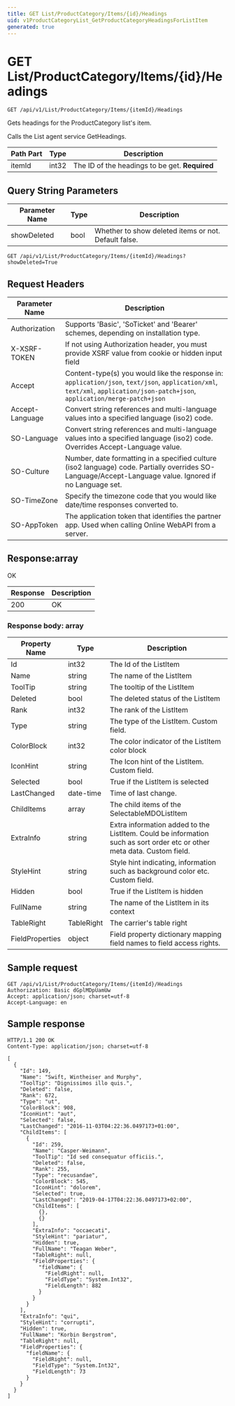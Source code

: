 ```yaml
---
title: GET List/ProductCategory/Items/{id}/Headings
uid: v1ProductCategoryList_GetProductCategoryHeadingsForListItem
generated: true
---
```


# GET List/ProductCategory/Items/{id}/Headings

```http
GET /api/v1/List/ProductCategory/Items/{itemId}/Headings
```

Gets headings for the ProductCategory list's item.


Calls the List agent service GetHeadings.





| Path Part | Type | Description |
|-----------|------|-------------|
| itemId | int32 | The ID of the headings to be get. **Required** |


## Query String Parameters

| Parameter Name | Type |  Description |
|----------------|------|--------------|
| showDeleted | bool |  Whether to show deleted items or not. Default false. |

```http
GET /api/v1/List/ProductCategory/Items/{itemId}/Headings?showDeleted=True
```


## Request Headers

| Parameter Name | Description |
|----------------|-------------|
| Authorization  | Supports 'Basic', 'SoTicket' and 'Bearer' schemes, depending on installation type. |
| X-XSRF-TOKEN   | If not using Authorization header, you must provide XSRF value from cookie or hidden input field |
| Accept         | Content-type(s) you would like the response in: `application/json`, `text/json`, `application/xml`, `text/xml`, `application/json-patch+json`, `application/merge-patch+json` |
| Accept-Language | Convert string references and multi-language values into a specified language (iso2) code. |
| SO-Language | Convert string references and multi-language values into a specified language (iso2) code. Overrides Accept-Language value. |
| SO-Culture | Number, date formatting in a specified culture (iso2 language) code. Partially overrides SO-Language/Accept-Language value. Ignored if no Language set. |
| SO-TimeZone | Specify the timezone code that you would like date/time responses converted to. |
| SO-AppToken | The application token that identifies the partner app. Used when calling Online WebAPI from a server. |


## Response:array

OK

| Response | Description |
|----------------|-------------|
| 200 | OK |

### Response body: array

| Property Name | Type |  Description |
|----------------|------|--------------|
| Id | int32 | The Id of the ListItem |
| Name | string | The name of the ListItem |
| ToolTip | string | The tooltip of the ListItem |
| Deleted | bool | The deleted status of the ListItem |
| Rank | int32 | The rank of the ListItem |
| Type | string | The type of the ListItem. Custom field. |
| ColorBlock | int32 | The color indicator of the ListItem color block |
| IconHint | string | The Icon hint of the ListItem. Custom field. |
| Selected | bool | True if the ListItem is selected |
| LastChanged | date-time | Time of last change. |
| ChildItems | array | The child items of the SelectableMDOListItem |
| ExtraInfo | string | Extra information added to the ListItem. Could be information such as sort order etc or other meta data. Custom field. |
| StyleHint | string | Style hint indicating, information such as background color etc. Custom field. |
| Hidden | bool | True if the ListItem is hidden |
| FullName | string | The name of the ListItem in its context |
| TableRight | TableRight | The carrier's table right |
| FieldProperties | object | Field property dictionary mapping field names to field access rights. |

## Sample request

```http!
GET /api/v1/List/ProductCategory/Items/{itemId}/Headings
Authorization: Basic dGplMDpUamUw
Accept: application/json; charset=utf-8
Accept-Language: en
```

## Sample response

```http_
HTTP/1.1 200 OK
Content-Type: application/json; charset=utf-8

[
  {
    "Id": 149,
    "Name": "Swift, Wintheiser and Murphy",
    "ToolTip": "Dignissimos illo quis.",
    "Deleted": false,
    "Rank": 672,
    "Type": "ut",
    "ColorBlock": 908,
    "IconHint": "aut",
    "Selected": false,
    "LastChanged": "2016-11-03T04:22:36.0497173+01:00",
    "ChildItems": [
      {
        "Id": 259,
        "Name": "Casper-Weimann",
        "ToolTip": "Id sed consequatur officiis.",
        "Deleted": false,
        "Rank": 255,
        "Type": "recusandae",
        "ColorBlock": 545,
        "IconHint": "dolorem",
        "Selected": true,
        "LastChanged": "2019-04-17T04:22:36.0497173+02:00",
        "ChildItems": [
          {},
          {}
        ],
        "ExtraInfo": "occaecati",
        "StyleHint": "pariatur",
        "Hidden": true,
        "FullName": "Teagan Weber",
        "TableRight": null,
        "FieldProperties": {
          "fieldName": {
            "FieldRight": null,
            "FieldType": "System.Int32",
            "FieldLength": 882
          }
        }
      }
    ],
    "ExtraInfo": "qui",
    "StyleHint": "corrupti",
    "Hidden": true,
    "FullName": "Korbin Bergstrom",
    "TableRight": null,
    "FieldProperties": {
      "fieldName": {
        "FieldRight": null,
        "FieldType": "System.Int32",
        "FieldLength": 73
      }
    }
  }
]
```